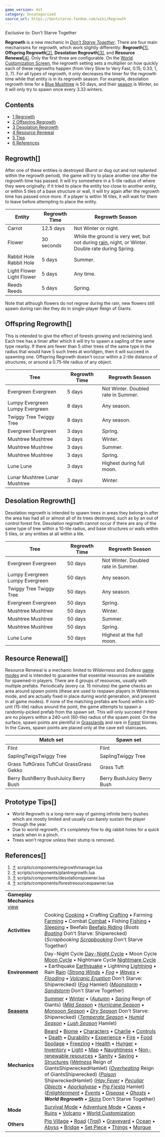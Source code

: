 ```yaml
---
game_version: dst
category: Uncategorized
source_url: https://dontstarve.fandom.com/wiki/Regrowth
---
```


*Exclusive to:* Don't Starve Together

**Regrowth** is a new mechanic in *[Don't Starve Together](/wiki/Don%27t_Starve_Together "Don't Starve Together")*. There are four main mechanisms for regrowth, which work slightly differently: **Regrowth**[[1]](#cite_note-1), **Offspring Regrowth**[[2]](#cite_note-2), **Desolation Regrowth**[[3]](#cite_note-3), and **Resource Renewal**[[4]](#cite_note-4). Only the first three are configurable. On the [World Customization Screen](/wiki/World_Customization_Don%27t_Starve_Together "World Customization Don't Starve Together"), the regrowth setting sets a multiplier on how quickly each of these regrowths happen (from Very Slow to Very Fast, 0.15, 0.33, 1, 3, 7). For all types of regrowth, it only decreases the timer for the regrowth time while that entity is in its regrowth season. For example, desolation regrowth time for a [Blue Mushtree](/wiki/Mushtree "Mushtree") is 50 days, and their [season](/wiki/Season "Season") is Winter, so it will only try to spawn once every 3.33 winters.

## Contents

* [1 Regrowth](#Regrowth)
* [2 Offspring Regrowth](#Offspring_Regrowth)
* [3 Desolation Regrowth](#Desolation_Regrowth)
* [4 Resource Renewal](#Resource_Renewal)
* [5 Tips](#Tips)
* [6 References](#References)

## Regrowth[]

After one of these entities is destroyed (Burnt or dug out and not replanted within the regrowth period), the game will try to place another one after the regrowth time has passed. It will try somewhere in a 5-tile radius of where they were originally; if it tried to place the entity too close to another entity, or within 5 tiles of a base structure or wall, it will try again after the regrowth time has passed once more. If a player is within 16 tiles, it will wait for them to leave before attempting to place the entity.

| Entity | Regrowth Time | Regrowth Season |
| --- | --- | --- |
| Carrot | 12.5 days | Not Winter or night. |
| Flower | 30 seconds | While the ground is very wet, but not during [rain](/wiki/Rain "Rain"), night, or Winter. Double rate during Spring. |
| Rabbit Hole Rabbit Hole | 5 days | Summer. |
| Light Flower Light Flower | 5 days | Any time. |
| Reeds Reeds | 5 days | Spring. |

Note that although flowers do not regrow during the rain, new flowers still spawn during rain like they do in single-player Reign of Giants.

## Offspring Regrowth[]

This is intended to give the effect of forests growing and reclaiming land. Each tree has a timer after which it will try to spawn a sapling of the same type nearby. If there are fewer than 5 other trees of the same type in the radius that would have 5 such trees at worldgen, then it will succeed in spawning one. Offspring Regrowth doesn't occur within a 2-tile distance of structures, or around a 0.75-tile radius of any object.

| Tree | Regrowth Time | Regrowth Season |
| --- | --- | --- |
| Evergreen Evergreen | 5 days | Not Winter. Doubled rate in Summer. |
| Lumpy Evergreen Lumpy Evergreen | 8 days | Any season. |
| Twiggy Tree Twiggy Tree | 8 days | Any season. |
| Evergreen Evergreen | 3 days | Spring. |
| Mushtree Mushtree | 3 days | Winter. |
| Mushtree Mushtree | 3 days | Summer. |
| Mushtree Mushtree | 3 days | Spring. |
| Lune Lune | 3 days | Highest during full moon. |
| Lunar Mushtree Lunar Mushtree | 3 days | Winter. |

## Desolation Regrowth[]

Desolation regrowth is intended to spawn trees in areas they belong in after the area has had all or almost all of its trees destroyed, such as by an out of control forest fire. Desolation regrowth cannot occur if there are any of the same type of tree within a 10-tile radius, and base structures or walls within 5 tiles, or any entities at all within a tile.

| Tree | Regrowth Time | Regrowth Season |
| --- | --- | --- |
| Evergreen Evergreen | 50 days | Not Winter. Doubled rate in Summer. |
| Lumpy Evergreen Lumpy Evergreen | 50 days | Any season. |
| Twiggy Tree Twiggy Tree | 50 days | Any season. |
| Evergreen Evergreen | 50 days | Spring. |
| Mushtree Mushtree | 50 days | Winter. |
| Mushtree Mushtree | 50 days | Summer. |
| Mushtree Mushtree | 50 days | Spring. |
| Lune Lune | 50 days | Highest at the full moon. |

## Resource Renewal[]

Resource Renewal is a mechanic limited to *Wilderness* and *Endless* [game modes](/wiki/Don%27t_Starve_Together#Game_Modes "Don't Starve Together") and is intended to guarantee that essential resources are available for spawned-in players. There are 4 groups of resources, usually with multiple prefabs. Periodically (every ca. 15 minutes) the game checks an area around spawn points (these are used to respawn players in Wilderness mode, and are actually fixed in place during world generation, and present in all game modes). If none of the matching prefabs are found within a 60-unit (15-tile) radius around the point, the game attempts to spawn a randomly-picked prefab from the spawn set. This will only succeed if there are no players within a 240-unit (60-tile) radius of the spawn point.
On the surface, spawn points are plentiful in [Grasslands](/wiki/Grasslands "Grasslands") and rare in [Forest](/wiki/Forest "Forest") biomes. In the Caves, spawn points are placed only at the cave exit staircases.

| Match set | Spawn set |
| --- | --- |
| Flint | Flint |
| SaplingTwigsTwiggy Tree | SaplingTwiggy Tree |
| Grass TuftGrass TuftCut GrassGrass Gekko | Grass Tuft |
| Berry BushBerry BushJuicy Berry Bush | Berry BushJuicy Berry Bush |

## Prototype Tips[]

* World Regrowth is a long-term way of gaining infinite berry bushes which are mostly limited and usually can barely sustain the player through the year.
* Due to world regrowth, it's completely fine to dig rabbit holes for a quick snack when in a pinch.
* Trees won't regrow unless their stump is removed.

## References[]

1. [↑](#cite_ref-1) scripts/components/regrowthmanager.lua
2. [↑](#cite_ref-2) scripts/components/plantregrowth.lua
3. [↑](#cite_ref-3) scripts/components/desolationspawner.lua
4. [↑](#cite_ref-4) scripts/components/forestresourcespawner.lua

|  |  |
| --- | --- |
| **Gameplay Mechanics** [view](/wiki/Template:Gameplay "Template:Gameplay") | |
| **Activities** | Cooking [Cooking](/wiki/Cooking "Cooking") • Crafting [Crafting](/wiki/Crafting "Crafting") • Farming [Farming](/wiki/Farming "Farming") • Combat [Combat](/wiki/Combat "Combat") • Fishing [Fishing](/wiki/Fishing "Fishing") • [Sleeping](/wiki/Sleeping "Sleeping") • Beefalo [Beefalo Riding](/wiki/Beefalo "Beefalo")  (*Boats [Boating](/wiki/Boats "Boats")* Don't Starve: Shipwrecked) (*Scrapbooking [Scrapbooking](/wiki/Scrapbooking "Scrapbooking")* Don't Starve Together) |
| **Environment** | Day-Night Cycle [Day-Night Cycle](/wiki/Day-Night_Cycle "Day-Night Cycle") • Moon Cycle [Moon Cycle](/wiki/Moon_Cycle "Moon Cycle") • Nightmare Cycle [Nightmare Cycle](/wiki/Nightmare_Cycle "Nightmare Cycle") • Earthquake [Earthquake](/wiki/Earthquake "Earthquake") • Lightning [Lightning](/wiki/Lightning "Lightning") • Rain [Rain](/wiki/Rain "Rain")  (*[Strong Winds](/wiki/Strong_Winds "Strong Winds") • [Fog](/wiki/Fog "Fog") • [Waves](/wiki/Waves "Waves") • [Flooding](/wiki/Flooding "Flooding") • [Volcanic Eruption](/wiki/Volcano/Object#Eruptions "Volcano/Object")* Don't Starve: Shipwrecked) (*[Fog](/wiki/Fog#Hamlet "Fog")* Hamlet) (*[Moonstorm](/wiki/Moonstorm "Moonstorm") • [Sandstorm](/wiki/Sandstorm "Sandstorm")* Don't Starve Together) |
| **[Seasons](/wiki/Seasons "Seasons")** | [Summer](/wiki/Seasons/Summer "Seasons/Summer") • [Winter](/wiki/Seasons/Winter "Seasons/Winter") • (*[Autumn](/wiki/Seasons/Autumn "Seasons/Autumn")* • *[Spring](/wiki/Seasons/Spring "Seasons/Spring")* Reign of Giants)  (*[Mild Season](/wiki/Seasons/Mild "Seasons/Mild") • [Hurricane Season](/wiki/Seasons/Hurricane "Seasons/Hurricane") • [Monsoon Season](/wiki/Seasons/Monsoon "Seasons/Monsoon") • [Dry Season](/wiki/Seasons/Dry "Seasons/Dry")* Don't Starve: Shipwrecked) (*[Temperate Season](/wiki/Seasons/Temperate "Seasons/Temperate") • [Humid Season](/wiki/Seasons/Humid "Seasons/Humid") • [Lush Season](/wiki/Seasons/Lush "Seasons/Lush")* Hamlet) |
| **Mechanics** | [Beard](/wiki/Beard "Beard") • [Biome](/wiki/Biome "Biome") • [Characters](/wiki/Characters "Characters") • [Charlie](/wiki/Charlie_(Night_Monster) "Charlie (Night Monster)") • [Controls](/wiki/Controls "Controls") • [Death](/wiki/Death "Death") • [Durability](/wiki/Durability "Durability") • [Experience](/wiki/Experience "Experience") • [Fire](/wiki/Fire "Fire") • [Food Spoilage](/wiki/Food#Food_Spoilage "Food") • [Freezing](/wiki/Freezing "Freezing") • [Health](/wiki/Health "Health") • [Hunger](/wiki/Hunger "Hunger") • [Inventory](/wiki/Inventory "Inventory") • [Light](/wiki/Light "Light") • [Map](/wiki/Map "Map") • [Naughtiness](/wiki/Krampus#Naughtiness "Krampus") • [Non-renewable resources](/wiki/Non-renewable_resources "Non-renewable resources") • [Sanity](/wiki/Sanity "Sanity") • [Saving](/wiki/Saving "Saving") • [Structures](/wiki/Structures "Structures")  (*[Wetness](/wiki/Wetness "Wetness")* Reign of GiantsShipwreckedHamlet) (*[Overheating](/wiki/Overheating "Overheating")* Reign of GiantsShipwrecked) (*[Poison](/wiki/Poison "Poison")* ShipwreckedHamlet) (*[Hay Fever](/wiki/Hay_Fever "Hay Fever") • [Peculiar Objects](/wiki/Peculiar_Objects "Peculiar Objects") • [Aporkalypse](/wiki/Aporkalypse "Aporkalypse") • [Pig Fiesta](/wiki/Pig_Fiesta "Pig Fiesta")* Hamlet) (*[Enlightenment](/wiki/Enlightenment "Enlightenment") • [Events](/wiki/Category:Events "Category:Events") • [Disease](/wiki/Disease "Disease") • [Ghosts](/wiki/Ghost_Characters "Ghost Characters") • **World Regrowth** • [Skins](/wiki/Skins "Skins")* Don't Starve Together) |
| **Mode** | [Survival Mode](/wiki/Survival_Mode "Survival Mode") • [Adventure Mode](/wiki/Adventure_Mode "Adventure Mode") • [Caves](/wiki/Caves "Caves") • [Ruins](/wiki/Ruins "Ruins") • [Volcano](/wiki/Volcano "Volcano") • [World Customization](/wiki/World_Customization "World Customization") |
| **Others** | [Pig Village](/wiki/Pig_Village "Pig Village") • [Road](/wiki/Road "Road") (*[Trail](/wiki/Trail "Trail")*) • [Graveyard](/wiki/Graveyard "Graveyard") • [Ocean](/wiki/Ocean "Ocean") • [Abyss](/wiki/Abyss "Abyss") • [Bridge](/wiki/Bridge "Bridge") • [Set Piece](/wiki/Set_Piece "Set Piece") • [Things](/wiki/Things "Things") • [Morgue](/wiki/Morgue "Morgue") |